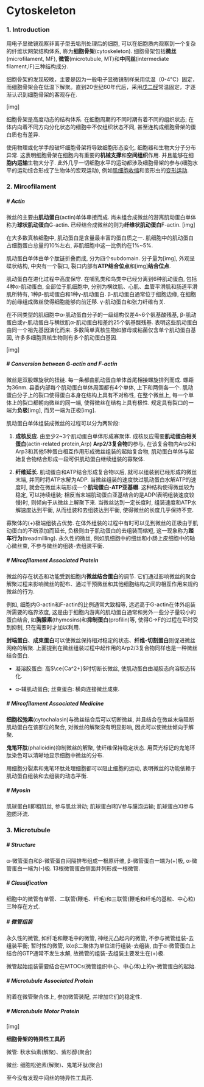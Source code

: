 # Cytoskeleton

### 1. Introduction

用电子显微镜观察非离子型去垢剂处理后的细胞, 可以在细胞质内观察到一个复杂的纤维状网架结构体系, 称为**细胞骨架**(cytoskeleton). 细胞骨架包括**微丝**(microfilament, MF), **微管**(microtubule, MT)和**中间丝**(intermediate filament,IF)三种结构成分.

细胞骨架的发现较晚，主要是因为一般电子显微镜制样采用低温（0-4℃）固定，而细胞骨架会在低温下解聚。直到20世纪60年代后，采用[戊二醛]()常温固定，才逐渐认识到细胞骨架的客观存在.

[img]

细胞骨架是高度动态的结构体系. 在细胞周期的不同时期有着不同的组织状态; 在体内向着不同方向分化状态的细胞中不仅组织状态不同, 甚至连构成细胞骨架的蛋白质也有差异.

使用物理或化学手段破坏细胞骨架将导致细胞形态变化, 细胞器和生物大分子分布异常. 这表明细胞骨架在细胞内有重要的**机械支撑**和**空间组织**作用. 并且能够在细**胞内运输**生物大分子. 此外几乎一切细胞水平的运动都涉及细胞骨架的参与(细胞水平的运动综合形成了生物体的宏观运动), 例如[肌细胞收缩]()和变形虫的[变形运动]().



### 2. Mircofilament

##### # Actin

微丝的主要由**肌动蛋白**(actin)单体串接而成. 尚未组合成微丝的游离肌动蛋白单体称为**球状肌动蛋白**G-actin. 已经结合成微丝的则为**纤维状肌动蛋白**F-actin.
[img]

在大多数真核细胞中, 肌动蛋白是含量最丰富的蛋白质之一. 肌细胞中的肌动蛋白占细胞蛋白总量的10%左右, 非肌细胞中这一比例约在1%~5%.

肌动蛋白单体由单个肽链折叠而成, 分为四个subdomain. 分子量为[img], 外观呈碟状结构, 中央有一个裂口, 裂口内部有**ATP结合位点**和[img]**结合位点**.

肌动蛋白在进化过程中高度保守. 在哺乳类和鸟类中已经分离到6种肌动蛋白, 包括4种α-肌动蛋白, 全部位于肌细胞中, 分别为横纹肌、心肌、血管平滑肌和肠道平滑肌所特有, 1种β-肌动蛋白和1种γ-肌动蛋白. β-肌动蛋白通常位于细胞边缘, 在细胞的前缘组成微丝使得细胞能够向前迁移. γ-肌动蛋白和张力纤维有关.

在不同类型的肌细胞中α-肌动蛋白分子的一级结构仅差4~6个氨基酸残基, β-肌动蛋白或γ-肌动蛋白与横纹肌α-肌动蛋白相差约25个氨基酸残基. 表明这些肌动蛋白由同一个祖先基因演化而来. 多数简单真核生物如酵母或粘菌仅含单个肌动蛋白基因, 许多多细胞真核生物则有多个肌动蛋白基因.

[img]



##### # Conversion between G-actin and F-actin

微丝是双股螺旋状的扭链. 每一条都由肌动蛋白单体首尾相接螺旋排列而成. 螺距为36nm. 县委内部每个肌动蛋白单体周围都有4个单体, 上下和两侧各一个. 肌动蛋白分子上的裂口使得蛋白本身在结构上具有不对称性, 在整个微丝上, 每一个单体上的裂口都朝向微丝的同一端, 使得微丝在结构上具有极性. 规定具有裂口的一端为**负极**[img], 而另一端为正极[img].

肌动蛋白单体组装成微丝的过程可以分为两阶段: 

1. **成核反应**. 由至少2~3个肌动蛋白单体形成寡聚体. 成核反应需要**肌动蛋白相关蛋白**(actin-related protein,Arp) **Arp2/3复合物**的参与, 在该复合物内Arp2和Arp3和其他5种蛋白相互作用形成微丝组装的起始复合物, 肌动蛋白单体与起始复合物结合形成一段可供肌动蛋白继续组装的寡聚体.

2. **纤维延长**. 肌动蛋白和ATP结合形成复合物以后, 就可以组装到已经形成的微丝末端, 并同时将ATP水解为ADP. 当微丝组装的速度快过肌动蛋白水解ATP的速度时, 就会在微丝末端形成一个**肌动蛋白-ATP亚基帽**. 这种结构使得微丝较为稳定, 可以持续组装; 相反当末端肌动蛋白亚基结合的是ADP(表明组装速度较慢)时, 则倾向于从微丝上解聚下来. 当微丝达到一定长度时, 组装速度和ATP水解速度达到平衡, 从而组装和去组装达到平衡, 使得微丝的长度几乎保持不变.

寡聚体的(+)极端组装占优势. 在体外组装的过程中有时可以见到微丝的正极由于肌动蛋白的不断添加而延长, 负极则由于肌动蛋白的去组装而缩短, 这一现象称为**踏车行为**(treadmilling). 永久性的微丝, 例如肌细胞中的细丝和小肠上皮细胞中的轴心微丝束, 不参与微丝的组装-去组装平衡.





##### # Mircofilament Associated Protein

微丝的存在状态和功能受到细胞内**微丝结合蛋白**的调节. 它们通过影响微丝的聚合解聚过程来影响微丝的配布、通过干预微丝和其他细胞结构之间的相互作用来规约微丝的行为.

例如, 细胞内G-actin和F-actin的比例通常大致相等, 远远高于G-actin在体外组装所需要的临界浓度, 这是由于细胞内游离的肌动蛋白通常和另外一些分子量较小的蛋白结合, 如**胸腺素**(thymosins)和**抑制蛋白**(profilin)等, 使得G→F的过程在平时受到抑制, 只在需要时才加以利用.

**封端蛋白**、**成束蛋白**可以使微丝保持相对稳定的状态、**纤维-切割蛋白**则促进微丝网络的解聚. 上面提到在微丝组装过程中起作用的Arp2/3复合物同样也是一种微丝结合蛋白.

- 凝溶胶蛋白: 高$\ce{Ca^2+}$时切断长微丝, 使肌动蛋白由凝胶态向溶胶态转化.

- α-辅肌动蛋白; 丝束蛋白: 横向连接微丝成束.



##### # Mircofilament Associated Medicine

**细胞松弛素**(cytochalasin)与微丝结合后可以切断微丝, 并且结合在微丝末端阻断肌动蛋白在该部位的聚合, 对微丝的解聚没有明显影响, 因此可以使微丝倾向于解聚.

**鬼笔环肽**(phalloidin)抑制微丝的解聚, 使纤维保持稳定状态. 用荧光标记的鬼笔环肽染色可以清晰地显示细胞中微丝的分布.

用细胞分裂素和鬼笔环肽处理细胞都可以阻止细胞的运动, 表明微丝的功能依赖于肌动蛋白组装和去组装的动态平衡.



##### # Myosin

肌球蛋白Ⅱ即粗肌丝, 参与肌丝滑动; 肌球蛋白Ⅰ和Ⅴ参与膜泡运输; 肌球蛋白Ⅺ参与胞质环流.















### 3. Microtubule

##### # Structure

α-微管蛋白和β-微管蛋白间隔排布组成一根原纤维, β-微管蛋白一端为(+)极, α-微管蛋白一端为(-)极. 13根微管蛋白侧面并列形成一根微管.



##### # Classification

细胞中的微管有单管、二联管(鞭毛、纤毛)和三联管(鞭毛和纤毛的基粒、中心粒)三种存在方式.



##### # 微管组装

永久性的微管, 如纤毛和鞭毛中的微管, 神经元凸起内的微管, 不参与微管组装-去组装平衡; 暂时性的微管, 以αβ二聚体为单位进行组装-去组装, 由于α-微管蛋白上结合的GTP通常不发生水解, 故微管的组装-去组装主要发生在(+)极.

微管起始组装需要结合在MTOCs(微管组织中心、中心体)上的γ-微管蛋白的起始.



##### # Microtubule Associated Protein

附着在微管聚合体上, 参加微管装配, 并增加它们的稳定性. 



##### # Microtubule Motor Protein

[img] 







**细胞骨架的特异性工具药**

微管: 秋水仙素(解聚)、紫杉醇(聚合)

微丝: 细胞松弛素(解聚)、鬼笔环肽(聚合)

至今没有发现中间丝的特异性工具药. 


